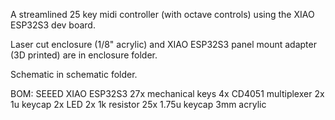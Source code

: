 A streamlined 25 key midi controller (with octave controls) using the XIAO ESP32S3 dev board.

Laser cut enclosure (1/8" acrylic) and XIAO ESP32S3 panel mount adapter (3D printed) are in enclosure folder.

Schematic in schematic folder.

BOM:
SEEED XIAO ESP32S3 
27x mechanical keys
4x CD4051 multiplexer
2x 1u keycap
2x LED
2x 1k resistor
25x 1.75u keycap
3mm acrylic
